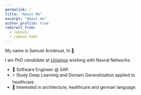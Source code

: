 ```yaml
---
permalink: /
title: "About Me"
excerpt: "About me"
author_profile: true
redirect_from: 
  - /about/
  - /about.html
---
```


My name is Samuel Armbrust, hi 👋. 

<!-- https://www.unisinos.br/pos/images/modulos/estrito/discentes/computacao-aplicada/computacao-aplicada-doutorado.pdf -->

I am PhD _candidate_ at [Unisinos](https://www.unisinos.br/pos/images/modulos/estrito/discentes/computacao-aplicada/computacao-aplicada-mestrado.pdf) working with Neural Networks. 

- 🔭 Software Engineer @ SAP.
- ⚡ Study Deep Learning and Domain Generalization applied to healthcare.
- 🤔 Interested in architecture, healthcare and german language.



